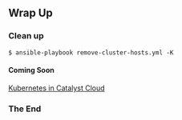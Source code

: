 ## Wrap Up


### Clean up

```
$ ansible-playbook remove-cluster-hosts.yml -K
```
<!-- .element: style="font-size:13pt;"  -->


#### Coming Soon

[Kubernetes in Catalyst Cloud](https://catalystcloud.nz/services/paas/catalyst-kubernetes-platform/)


### The End



